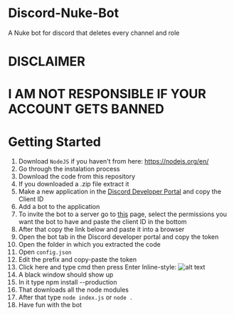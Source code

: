# Discord-Nuke-Bot
A Nuke bot for discord that deletes every channel and role

# DISCLAIMER
# I AM NOT RESPONSIBLE IF YOUR ACCOUNT GETS BANNED

# Getting Started
1. Download `NodeJS` if you haven't from here: https://nodejs.org/en/
2. Go through the instalation process
3. Download the code from this repository
4. If you downloaded a .zip file extract it
5. Make a new application in the [Discord Developer Portal](https://discord.com/developers/applications "Discord Developer Portal") and copy the Client ID
6. Add a bot to the application
7. To invite the bot to a server go to [this](https://discordapi.com/permissions.html) page, select the permissions you want the bot to have and paste the client ID in the bottom
8. After that copy the link below and paste it into a browser 
9. Open the bot tab in the Discord developer portal and copy the token
10. Open the folder in which you extracted the code
11. Open `config.json`
12. Edit the prefix and copy-paste the token
13. Click here and type cmd then press Enter
Inline-style: 
![alt text](https://i2.wp.com/www.nextofwindows.com/wp-content/uploads/2015/07/File-Explorer-Quick-Access.png)
14. A black window should show up
15. In it type npm install --production
16. That downloads all the node modules
17. After that type `node index.js` or `node .`
18. Have fun with the bot 
